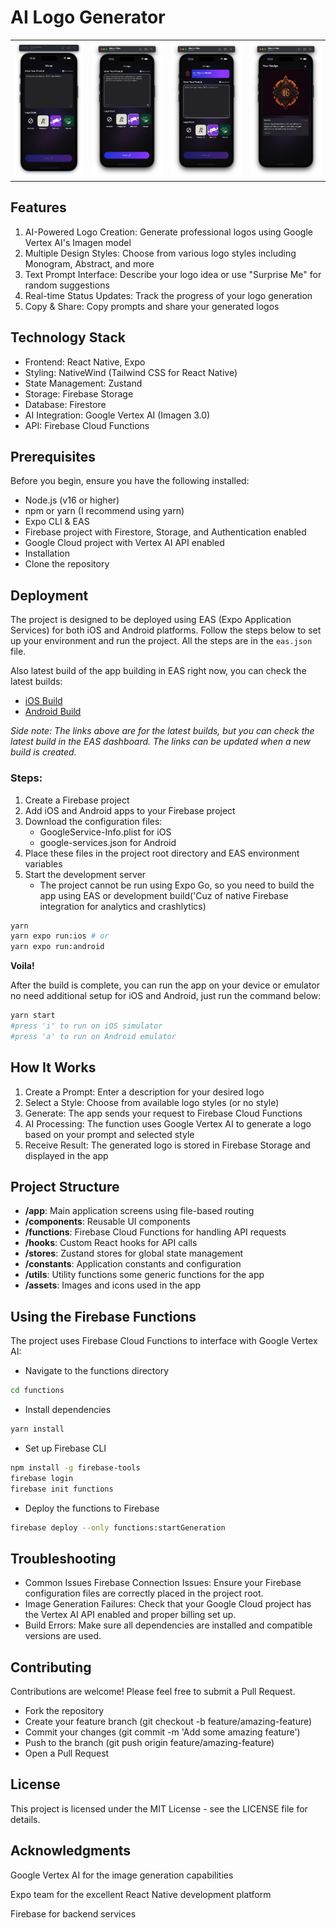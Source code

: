 # AI Logo Generator

|                                                        |                                                         |                                                        |                                                         |
| ------------------------------------------------------ | ------------------------------------------------------- | ------------------------------------------------------ | ------------------------------------------------------- |
| <img alt="AI Logo Generator" src="./docs/first.png" /> | <img alt="AI Logo Generator" src="./docs/second.png" /> | <img alt="AI Logo Generator" src="./docs/third.png" /> | <img alt="AI Logo Generator" src="./docs/fourth.png" /> |

## Features

1. AI-Powered Logo Creation: Generate professional logos using Google Vertex AI's Imagen model
2. Multiple Design Styles: Choose from various logo styles including Monogram, Abstract, and more
3. Text Prompt Interface: Describe your logo idea or use "Surprise Me" for random suggestions
4. Real-time Status Updates: Track the progress of your logo generation
5. Copy & Share: Copy prompts and share your generated logos

## Technology Stack

- Frontend: React Native, Expo
- Styling: NativeWind (Tailwind CSS for React Native)
- State Management: Zustand
- Storage: Firebase Storage
- Database: Firestore
- AI Integration: Google Vertex AI (Imagen 3.0)
- API: Firebase Cloud Functions

## Prerequisites

Before you begin, ensure you have the following installed:

- Node.js (v16 or higher)
- npm or yarn (I recommend using yarn)
- Expo CLI & EAS
- Firebase project with Firestore, Storage, and Authentication enabled
- Google Cloud project with Vertex AI API enabled
- Installation
- Clone the repository

## Deployment

The project is designed to be deployed using EAS (Expo Application Services) for both iOS and Android platforms. Follow the steps below to set up your environment and run the project. All the steps are in the `eas.json` file.

Also latest build of the app building in EAS right now, you can check the latest builds:

- [iOS Build](https://expo.dev/accounts/paxtartarica/projects/ai-logo-generator/builds/94487601-7f37-4a78-b769-b62167cecd46)
- [Android Build](https://expo.dev/accounts/paxtartarica/projects/ai-logo-generator/builds/47ae0498-6837-4d58-806d-9d8b5ecfd34d)

_Side note: The links above are for the latest builds, but you can check the latest build in the EAS dashboard. The links can be updated when a new build is created._

### Steps:

1. Create a Firebase project
2. Add iOS and Android apps to your Firebase project
3. Download the configuration files:
   - GoogleService-Info.plist for iOS
   - google-services.json for Android
4. Place these files in the project root directory and EAS environment variables
5. Start the development server
   - The project cannot be run using Expo Go, so you need to build the app using EAS or development build('Cuz of native Firebase integration for analytics and crashlytics)

```bash
yarn
yarn expo run:ios # or
yarn expo run:android
```

**Voila!**

After the build is complete, you can run the app on your device or emulator no need additional setup for iOS and Android, just run the command below:

```bash
yarn start
#press 'i' to run on iOS simulator
#press 'a' to run on Android emulator
```

## How It Works

1. Create a Prompt: Enter a description for your desired logo
2. Select a Style: Choose from available logo styles (or no style)
3. Generate: The app sends your request to Firebase Cloud Functions
4. AI Processing: The function uses Google Vertex AI to generate a logo based on your prompt and selected style
5. Receive Result: The generated logo is stored in Firebase Storage and displayed in the app

## Project Structure

- **/app**: Main application screens using file-based routing
- **/components**: Reusable UI components
- **/functions**: Firebase Cloud Functions for handling API requests
- **/hooks**: Custom React hooks for API calls
- **/stores**: Zustand stores for global state management
- **/constants**: Application constants and configuration
- **/utils**: Utility functions some generic functions for the app
- **/assets**: Images and icons used in the app

## Using the Firebase Functions

The project uses Firebase Cloud Functions to interface with Google Vertex AI:

- Navigate to the functions directory

```bash
cd functions
```

- Install dependencies

```bash
yarn install
```

- Set up Firebase CLI

```bash
npm install -g firebase-tools
firebase login
firebase init functions
```

- Deploy the functions to Firebase

```bash
firebase deploy --only functions:startGeneration
```

## Troubleshooting

- Common Issues
  Firebase Connection Issues: Ensure your Firebase configuration files are correctly placed in the project root.
- Image Generation Failures: Check that your Google Cloud project has the Vertex AI API enabled and proper billing set up.
- Build Errors: Make sure all dependencies are installed and compatible versions are used.

## Contributing

Contributions are welcome! Please feel free to submit a Pull Request.

- Fork the repository
- Create your feature branch (git checkout -b feature/amazing-feature)
- Commit your changes (git commit -m 'Add some amazing feature')
- Push to the branch (git push origin feature/amazing-feature)
- Open a Pull Request

## License

This project is licensed under the MIT License - see the LICENSE file for details.

## Acknowledgments

Google Vertex AI for the image generation capabilities

Expo team for the excellent React Native development platform

Firebase for backend services

